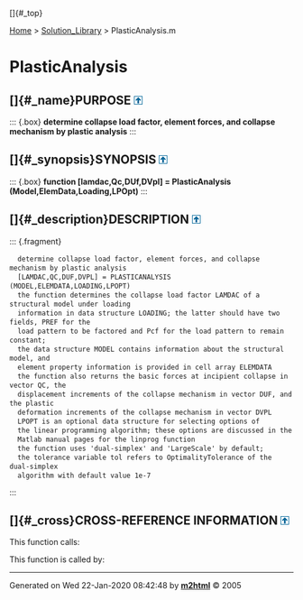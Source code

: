 []{#_top}

<div>

[Home](../FEDEASLab.html) \> [Solution_Library](FEDEASLab.html) \>
PlasticAnalysis.m

</div>

# PlasticAnalysis

## []{#_name}PURPOSE [![\^](../up.png)](#_top)

::: {.box}
**determine collapse load factor, element forces, and collapse mechanism
by plastic analysis**
:::

## []{#_synopsis}SYNOPSIS [![\^](../up.png)](#_top)

::: {.box}
**function \[lamdac,Qc,DUf,DVpl\] = PlasticAnalysis
(Model,ElemData,Loading,LPOpt)**
:::

## []{#_description}DESCRIPTION [![\^](../up.png)](#_top)

::: {.fragment}
``` {.comment}
  determine collapse load factor, element forces, and collapse mechanism by plastic analysis
  [LAMDAC,QC,DUF,DVPL] = PLASTICANALYSIS (MODEL,ELEMDATA,LOADING,LPOPT)
  the function determines the collapse load factor LAMDAC of a structural model under loading
  information in data structure LOADING; the latter should have two fields, PREF for the
  load pattern to be factored and Pcf for the load pattern to remain constant;
  the data structure MODEL contains information about the structural model, and
  element property information is provided in cell array ELEMDATA
  the function also returns the basic forces at incipient collapse in vector QC, the
  displacement increments of the collapse mechanism in vector DUF, and the plastic
  deformation increments of the collapse mechanism in vector DVPL
  LPOPT is an optional data structure for selecting options of
  the linear programming algorithm; these options are discussed in the
  Matlab manual pages for the linprog function
  the function uses 'dual-simplex' and 'LargeScale' by default; 
  the tolerance variable tol refers to OptimalityTolerance of the dual-simplex
  algorithm with default value 1e-7
```
:::

## []{#_cross}CROSS-REFERENCE INFORMATION [![\^](../up.png)](#_top)

This function calls:

This function is called by:

------------------------------------------------------------------------

Generated on Wed 22-Jan-2020 08:42:48 by
**[m2html](http://www.artefact.tk/software/matlab/m2html/ "Matlab Documentation in HTML")**
© 2005
